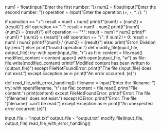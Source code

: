 num1 = float(input("Enter the first number: "))
num2 = float(input("Enter the second number: "))
operation = input("Enter the operation (+, -, *, /): ")

if operation == "+":
    result = num1 + num2
    print(f"{num1} + {num2} = {result}")
elif operation == "-":
    result = num1 - num2
    print(f"{num1} - {num2} = {result}")
elif operation == "*":
    result = num1 * num2
    print(f"{num1} * {num2} = {result}")
elif operation == "/":
    if num2 != 0:
        result = num1 / num2
        print(f"{num1} / {num2} = {result}")
    else:
        print("Error! Division by zero.")
else:
    print("Invalid operation.")
def modify_file(input_file, output_file):
    try:
        with open(input_file, "r") as file:
            content = file.read()
        modified_content = content.upper()
        with open(output_file, "w") as file:
            file.write(modified_content)
        print(f"Modified content has been written to {output_file}")
    except FileNotFoundError:
        print(f"The file {input_file} does not exist.")
    except Exception as e:
        print(f"An error occurred: {e}")

def read_file_with_error_handling():
    filename = input("Enter the filename: ")
    try:
        with open(filename, "r") as file:
            content = file.read()
            print("File content:")
            print(content)
    except FileNotFoundError:
        print(f"Error: The file '{filename}' does not exist.")
    except IOError:
        print(f"Error: The file '{filename}' can't be read.")
    except Exception as e:
        print(f"An unexpected error occurred: {e}")

input_file = "input.txt"
output_file = "output.txt"
modify_file(input_file, output_file)
read_file_with_error_handling()
